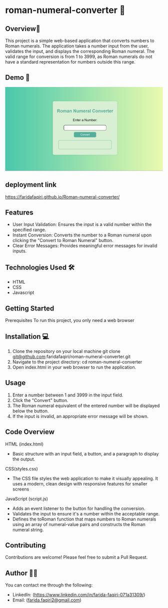 # roman-numeral-converter 🚀

## Overview📝

This project is a simple web-based application that converts numbers to Roman numerals. The application takes a number input from the user, validates the input, and displays the corresponding Roman numeral. The valid range for conversion is from 1 to 3999, as Roman numerals do not have a standard representation for numbers outside this range.

## Demo 📸

![Project Demo](./image/demo.JPG)

## deployment link

https://faridafaqiri.github.io/Roman-numeral-converter/


## Features

- User Input Validation: Ensures the input is a valid number within the     specified range.
- Instant Conversion: Converts the number to a Roman numeral upon clicking the "Convert to Roman Numeral" button.
- Clear Error Messages: Provides meaningful error messages for invalid inputs.

## Technologies Used 🛠️

- HTML
- CSS
- Javascript

## Getting Started

Prerequisites
To run this project, you only need a web browser

## Installation 💻

1. Clone the repository on your local machine
   git clone <git@github.com>:faridafaqiri/roman-numeral-converter.git
2. Navigate to the project directory:
   cd roman-numeral-converter
3. Open index.html in your web browser to run the application.

## Usage

1. Enter a number between 1 and 3999 in the input field.
2. Click the "Convert" button.
3. The Roman numeral equivalent of the entered number will be displayed below the button.
4. If the input is invalid, an appropriate error message will be shown.

## Code Overview

HTML (index.html)

- Basic structure with an input field, a button, and a paragraph to display the output.

CSS(styles.css)

- The CSS file styles the web application to make it visually appealing. It uses a modern, clean design with responsive features for smaller screens

JavaScript (script.js)

- Adds an event listener to the button for handling the conversion.
- Validates the input to ensure it's a number within the acceptable range.
- Defines the toRoman function that maps numbers to Roman numerals using an array of numeral-value pairs and constructs the Roman numeral string.

## Contributing

Contributions are welcome! Please feel free to submit a Pull Request.

## Author 👩‍💻

You can contact me through the following:

- LinkedIn: (<https://www.linkedin.com/in/farida-faqiri-071a31309/>)
- Email: (<farida.faqiri2@gmail.com>)
